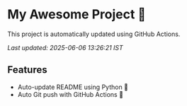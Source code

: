 # My Awesome Project 🚀

This project is automatically updated using GitHub Actions.

_Last updated: 2025-06-06 13:26:21 IST_

## Features
- Auto-update README using Python 🐍
- Auto Git push with GitHub Actions 🤖
